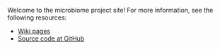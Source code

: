 Welcome to the microbiome project site! For more information, see the following resources:

* [Wiki pages](https://github.com/microbiome/microbiome/wiki")
* [Source code at GitHub](https://github.com/microbiome)



